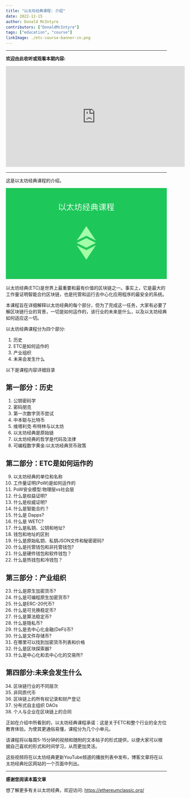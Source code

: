 ```yaml
---
title: "以太坊经典课程: 介绍"
date: 2022-12-15
author: Donald McIntyre
contributors: ["DonaldMcIntyre"]
tags: ["education", "course"]
linkImage: ./etc-course-banner-cn.png
---
```


---
**欢迎由此收听或观看本期内容:**

<iframe width="560" height="315" src="https://www.youtube.com/embed/YtWbwd2ItIM" title="YouTube video player" frameborder="0" allow="accelerometer; autoplay; clipboard-write; encrypted-media; gyroscope; picture-in-picture" allowfullscreen></iframe>

---

这是以太坊经典课程的介绍。

![ETC Course](./etc-course-banner-cn.png)

以太坊经典(ETC)是世界上最重要和最有价值的区块链之一。事实上，它是最大的工作量证明智能合约区块链，也是托管和运行去中心化应用程序的最安全的系统。

本课程旨在详细解释以太坊经典的每个部分，但为了完成这一任务，大家有必要了解区块链行业的背景，一切是如何运作的，该行业的未来是什么，以及以太坊经典如何适应这一切。

以太坊经典课程分为四个部分:

1. 历史
2. ETC是如何运作的
3. 产业组织
4. 未来会发生什么

以下是课程内容详细目录

## 第一部分：历史

1. 公钥密码学
2. 密码朋克
3. 第一次数字货币尝试
4. 中本聪与比特币
5. 维塔利克·布特林与以太坊
6. 以太坊经典是原始链
7. 以太坊经典的哲学是代码及法律
8. 可编程数字黄金:以太坊经典货币政策

## 第二部分：ETC是如何运作的

9. 以太坊经典的单位和名称
10. 工作量证明(PoW)是如何运作的
11. PoW安全模型:物理层vs社会层
12. 什么是权益证明?
13. 什么是权威证明?
14. 什么是智能合约？
15. 什么是 Dapps?
16. 什么是 WETC?
17. 什么是私钥、公钥和地址?
18. 钱包和地址的区别
19. 什么是原始私钥、私钥JSON文件和秘密密码?
20. 什么是托管钱包和非托管钱包?
21. 什么是硬件钱包和软件钱包？
22. 什么是热钱包和冷钱包？

## 第三部分：产业组织

23. 什么是原生加密货币?
24. 什么是可编程原生加密货币?
25. 什么是ERC-20代币?
26. 什么是可兑换稳定币?
27. 什么是算法稳定币?
28. 什么是隐私币?
29. 什么是去中心化金融(DeFi)币?
30. 什么是文件存储币?
31. 在哪里可以找到加密货币列表和价格
32. 什么是区块探索器?
33. 什么是中心化和去中心化的交易所?

## 第四部分:未来会发生什么

34. 区块链行业的不同层次
35. 非同质代币
36. 区块链上的所有权记录和财产登记
37. 分布式自主组织 DAOs
38. 个人与企业在区块链上的合同

正如在介绍中所看到的，以太坊经典课程承诺：这是关于ETC和整个行业的全方位教育体验。为使其更通俗易懂，课程分为几个小单元。

该课程将以每周5-15分钟的视频和随附的文本帖子的形式提供，以便大家可以根据自己喜欢的形式和时间学习，从而更加灵活。

这些视频将在以太坊经典更新YouTube频道的播放列表中发布，博客文章将在以太坊经典社区网站的一个页面中列出。

---

**感谢您阅读本篇文章**

想了解更多有关以太坊经典，欢迎访问: https://ethereumclassic.org/


